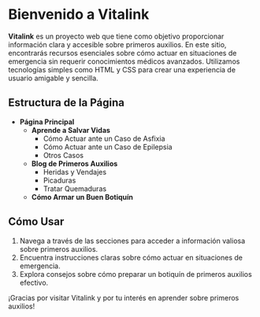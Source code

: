 # Bienvenido a Vitalink

**Vitalink** es un proyecto web que tiene como objetivo proporcionar información clara y accesible sobre primeros auxilios. En este sitio, encontrarás recursos esenciales sobre cómo actuar en situaciones de emergencia sin requerir conocimientos médicos avanzados. Utilizamos tecnologías simples como HTML y CSS para crear una experiencia de usuario amigable y sencilla.

## Estructura de la Página
- **Página Principal**
  - **Aprende a Salvar Vidas**
    - Cómo Actuar ante un Caso de Asfixia
    - Cómo Actuar ante un Caso de Epilepsia
    - Otros Casos
  - **Blog de Primeros Auxilios**
    - Heridas y Vendajes
    - Picaduras
    - Tratar Quemaduras
  - **Cómo Armar un Buen Botiquín**

## Cómo Usar
1. Navega a través de las secciones para acceder a información valiosa sobre primeros auxilios.
2. Encuentra instrucciones claras sobre cómo actuar en situaciones de emergencia.
3. Explora consejos sobre cómo preparar un botiquín de primeros auxilios efectivo.

¡Gracias por visitar Vitalink y por tu interés en aprender sobre primeros auxilios!
